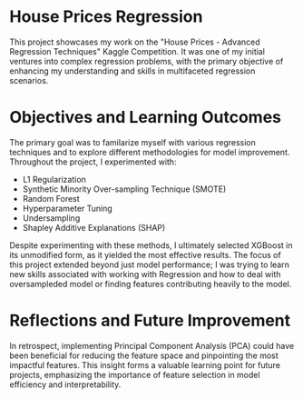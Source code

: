 # House Prices Regression

This project showcases my work on the "House Prices - Advanced Regression Techniques" Kaggle Competition. It was one of my initial ventures into complex regression problems, with the primary objective of enhancing my understanding and skills in multifaceted regression scenarios.

# Objectives and Learning Outcomes
The primary goal was to familarize myself with various regression techniques and to explore different methodologies for model improvement. Throughout the project, I experimented with:

* L1 Regularization
* Synthetic Minority Over-sampling Technique (SMOTE)
* Random Forest
* Hyperparameter Tuning
* Undersampling
* Shapley Additive Explanations (SHAP)

Despite experimenting with these methods, I ultimately selected XGBoost in its unmodified form, as it yielded the most effective results. The focus of this project extended beyond just model performance; I was trying to learn new skills associated with working with Regression and how to deal with oversampleded model or finding features contributing heavily to the model.

# Reflections and Future Improvement

In retrospect, implementing Principal Component Analysis (PCA) could have been beneficial for reducing the feature space and pinpointing the most impactful features. This insight forms a valuable learning point for future projects, emphasizing the importance of feature selection in model efficiency and interpretability.
